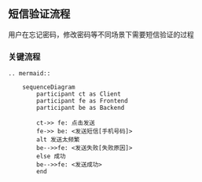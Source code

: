 ## 短信验证流程

用户在忘记密码，修改密码等不同场景下需要短信验证的过程

### 关键流程

```eval_rst
.. mermaid::

    sequenceDiagram
        participant ct as Client
        participant fe as Frontend
        participant be as Backend

        ct->> fe: 点击发送
        fe->> be: <发送短信[手机号码]>
        alt 发送太频繁
        be-->>fe: <发送失败[失败原因]>
        else 成功
        be-->>fe: <发送成功>
        end

```
